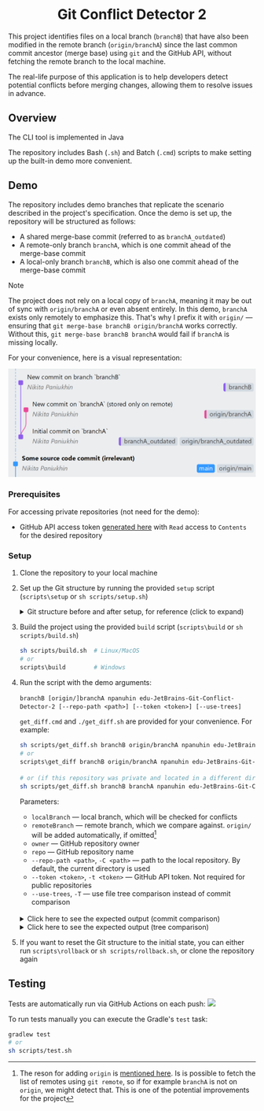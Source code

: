 <h1 align="center">Git Conflict Detector 2</h1>

This project identifies files on a local branch (`branchB`) that have also been modified in the remote branch (`origin/branchA`) since the last common commit ancestor (merge base) using `git` and the GitHub API, without fetching the remote branch to the local machine.

The real-life purpose of this application is to help developers detect potential conflicts before merging changes, allowing them to resolve issues in advance.


## Overview

The CLI tool is implemented in Java

The repository includes Bash (`.sh`) and Batch (`.cmd`) scripts to make setting up the built-in demo more convenient.


## Demo

The repository includes demo branches that replicate the scenario described in the project's specification. Once the demo is set up, the repository will be structured as follows:

- A shared merge-base commit (referred to as `branchA_outdated`)
- A remote-only branch `branchA`, which is one commit ahead of the merge-base commit
- A local-only branch `branchB`, which is also one commit ahead of the merge-base commit

<a id="origin"></a>
> [!NOTE]
> The project does not rely on a local copy of `branchA`, meaning it may be out of sync with `origin/branchA` or even absent entirely. In this demo, `branchA` exists only remotely to emphasize this. That's why I prefix it with `origin/` — ensuring that `git merge-base branchB origin/branchA` works correctly. Without this, `git merge-base branchB branchA` would fail if `branchA` is missing locally.

For your convenience, here is a visual representation:

<img with="100%" src="assets/after_setup.png">


### Prerequisites

For accessing private repositories (not need for the demo):
- GitHub API access token [generated here](https://github.com/settings/personal-access-tokens) with `Read` access to `Contents` for the desired repository


### Setup

1. Clone the repository to your local machine

2. Set up the Git structure by running the provided `setup` script (`scripts\setup` or `sh scripts/setup.sh`)

    <details>
    <summary>Git structure before and after setup, for reference (click to expand)</summary>

    <br>
    <div align="center"><b>Before setup</b></div>
    <img with="100%" src="assets/before_setup.png">

    <br>
    <br>
    <div align="center"><b>After setup</b></div>
    <img with="100%" src="assets/after_setup.png">

    </details>

3. Build the project using the provided `build` script (`scripts\build` or `sh scripts/build.sh`)

    ```bash
    sh scripts/build.sh  # Linux/MacOS
    # or
    scripts\build        # Windows
    ```

4. Run the script with the demo arguments:

    `branchB [origin/]branchA npanuhin edu-JetBrains-Git-Conflict-Detector-2 [--repo-path <path>] [--token <token>] [--use-trees]`

    `get_diff.cmd` and `./get_diff.sh` are provided for your convenience. For example:

    ```bash
    sh scripts/get_diff.sh branchB origin/branchA npanuhin edu-JetBrains-Git-Conflict-Detector-2
    # or
    scripts\get_diff branchB origin/branchA npanuhin edu-JetBrains-Git-Conflict-Detector-2 --use-trees

    # or (if this repository was private and located in a different directory)
    sh scripts/get_diff.sh branchB branchA npanuhin edu-JetBrains-Git-Conflict-Detector-2 --repo_path ../some_path/ --token {github_token}
    ```

    Parameters:
    - `localBranch` — local branch, which will be checked for conflicts
    - `remoteBranch` — remote branch, which we compare against. `origin/` will be added automatically, if omitted[^1]
    - `owner` — GitHub repository owner
    - `repo` — GitHub repository name
    - `--repo-path <path>`, `-C <path>` — path to the local repository. By default, the current directory is used
    - `--token <token>`, `-t <token>` — GitHub API token. Not required for public repositories
    - `--use-trees`, `-T` — use file tree comparison instead of commit comparison

    <br>
    <details>
    <summary>Click here to see the expected output (commit comparison)</summary>

    ```py
    --- Potential Conflicts ---

    Conflict: file_in_root.txt
      branchB:        Modified   file_in_root.txt
      origin/branchA: Modified   file_in_root.txt

    Conflict: folder_in_root/empty_file.txt
      branchB:        Modified   folder_in_root/empty_file.txt
      origin/branchA: Modified   folder_in_root/empty_file.txt

    Conflict: folder_in_root/folder_nested/created_file.txt
      branchB:        Added      folder_in_root/folder_nested/created_file.txt
      origin/branchA: Added      folder_in_root/folder_nested/created_file.txt

    Conflict: folder_in_root/folder_nested/deleted_file.txt
      branchB:        Removed    folder_in_root/folder_nested/deleted_file.txt
      origin/branchA: Removed    folder_in_root/folder_nested/deleted_file.txt

    Conflict: folder_in_root/folder_nested/file_in_folders.txt
      branchB:        Modified   folder_in_root/folder_nested/file_in_folders.txt
      origin/branchA: Modified   folder_in_root/folder_nested/file_in_folders.txt

    Conflict: folder_in_root/truly_renamed_file.txt
      branchB:        Renamed    folder_in_root/folder_nested/renamed_file.txt -> folder_in_root/truly_renamed_file.txt
      origin/branchA: Renamed    folder_in_root/folder_nested/renamed_file.txt -> folder_in_root/truly_renamed_file.txt
    ```

    </details>

    <details>
    <summary>Click here to see the expected output (tree comparison)</summary>

    ```py
    --- Potential Conflicts ---

    Conflict: file_in_root.txt
      branchB:        Modified   file_in_root.txt
      origin/branchA: Modified   file_in_root.txt

    Conflict: folder_in_root/empty_file.txt
      branchB:        Modified   folder_in_root/empty_file.txt
      origin/branchA: Modified   folder_in_root/empty_file.txt

    Conflict: folder_in_root/folder_nested/created_file.txt
      branchB:        Added      folder_in_root/folder_nested/created_file.txt
      origin/branchA: Added      folder_in_root/folder_nested/created_file.txt

    Conflict: folder_in_root/folder_nested/deleted_file.txt
      branchB:        Removed    folder_in_root/folder_nested/deleted_file.txt
      origin/branchA: Removed    folder_in_root/folder_nested/deleted_file.txt

    Conflict: folder_in_root/folder_nested/file_in_folders.txt
      branchB:        Modified   folder_in_root/folder_nested/file_in_folders.txt
      origin/branchA: Modified   folder_in_root/folder_nested/file_in_folders.txt

    Conflict: folder_in_root/truly_renamed_file.txt
      branchB:        Renamed    folder_in_root/folder_nested/renamed_file.txt -> folder_in_root/truly_renamed_file.txt
      origin/branchA: Added      folder_in_root/truly_renamed_file.txt
    ```

    </details>

5. If you want to reset the Git structure to the initial state, you can either run `scripts\rollback` or `sh scripts/rollback.sh`, or clone the repository again

## Testing

Tests are automatically run via GitHub Actions on each push: <a href="https://github.com/npanuhin/edu-JetBrains-Git-Conflict-Detector-2/actions"><img src="https://github.com/npanuhin/edu-JetBrains-Git-Conflict-Detector-2/actions/workflows/test.yml/badge.svg"></a>

To run tests manually you can execute the Gradle's `test` task:

```bash
gradlew test
# or
sh scripts/test.sh
```


[^1]: The reson for adding `origin` is [mentioned here](#origin). Is is possible to fetch the list of remotes using `git remote`, so if for example `branchA` is not on `origin`, we might detect that. This is one of the potential improvements for the project
